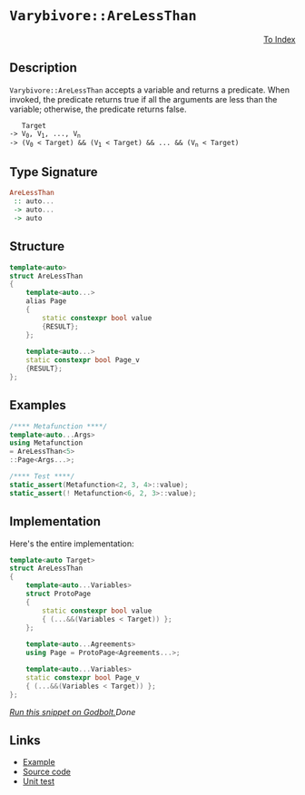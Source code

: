 <!-- Copyright 2024 Feng Mofan
SPDX-License-Identifier: Apache-2.0 -->

# `Varybivore::AreLessThan`

<p style='text-align: right;'><a href="../../../facilities/metafunctions.md#varybivore-are-less-than">To Index</a></p>

## Description

`Varybivore::AreLessThan` accepts a variable and returns a predicate.
When invoked, the predicate returns true if all the arguments are less than the variable;
otherwise, the predicate returns false.

<pre><code>   Target
-> V<sub>0</sub>, V<sub>1</sub>, ..., V<sub>n</sub>
-> (V<sub>0</sub> &lt; Target) && (V<sub>1</sub> &lt; Target) && ... && (V<sub>n</sub> &lt; Target)</code></pre>

## Type Signature

```Haskell
AreLessThan
 :: auto...
 -> auto...
 -> auto
```

## Structure

```C++
template<auto>
struct AreLessThan
{
    template<auto...>
    alias Page
    {
        static constexpr bool value
        {RESULT};
    };
    
    template<auto...>
    static constexpr bool Page_v
    {RESULT};
};
```

## Examples

```C++
/**** Metafunction ****/
template<auto...Args>
using Metafunction
= AreLessThan<5>
::Page<Args...>;

/**** Test ****/
static_assert(Metafunction<2, 3, 4>::value);
static_assert(! Metafunction<6, 2, 3>::value);
```

## Implementation

Here's the entire implementation:

```C++
template<auto Target>
struct AreLessThan
{
    template<auto...Variables>
    struct ProtoPage
    {
        static constexpr bool value
        { (...&&(Variables < Target)) };
    };
    
    template<auto...Agreements>
    using Page = ProtoPage<Agreements...>;

    template<auto...Variables>
    static constexpr bool Page_v
    { (...&&(Variables < Target)) };
};
```

[*Run this snippet on Godbolt.*](https://godbolt.org/#z:OYLghAFBqd5QCxAYwPYBMCmBRdBLAF1QCcAaPECAMzwBtMA7AQwFtMQByARg9KtQYEAysib0QXACx8BBAKoBnTAAUAHpwAMvAFYTStJg1DIApACYAQuYukl9ZATwDKjdAGFUtAK4sGISQDspK4AMngMmAByPgBGmMQgAMwArKQADqgKhE4MHt6%2B/kEZWY4CYRHRLHEJKbaY9qUMQgRMxAR5Pn6BdQ05za0E5VGx8UmpCi1tHQXdEwNDldVjAJS2qF7EyOwcAPQAVAeHR8cnhzsmGgCC%2B4cA1ACSLGn0bIJMjbdH51c3p3%2Bn30uF0uBEwTwMoJMiTcTC8RFuABVWsBMAQodhgRNiF4HLdLsRMCFMAoFAiEIZgSYAlYrrc6bdQeD3pgoTC4agAHRcgBqrTwTBi9AU6OB9NuWJxBFuymIqCIyiYKNF9KpNMuYrFc0cyFuaAYE0wqjSxFuMVQnluADcxF4WbSNXTVbcIFyOeYAGweiC84j8wXE26sxHI1HLZaBgIAESharFVOjiVjKvtdMZz2ZrNhRFdl2ABLBjAIwsSGJTty8WSM0sVmEDiUj0tl8prrNz%2BdeRddIsTlLLaYhLOhWc5PL5AqFIrLWrwOr1BqNJrNFoVKIA%2BpblY7qc6u2ZPXvvWP/Qo625g8QUQQwxGE2r4zHe9d/n9Ab89rdsKpWM9a19gW/nzOR831uABZVEmCoLwGAcHJPiAq5%2BwzId2RzC9i1LS4K3CYAwIgqCYMaSl6zxAkiRJMkKWhZJJ0uEAQBXQc3HxYAFC7EsHyuf8jkRYkpT/K5p2QVcmBJeICAgcCWgI2CBFZMxSFuRJFMkdF6OtbxMGWTjLiEkSxLaCAwDAPDpOg2SGFZd1FIUpS1JADTbW0xMOFWWhOGSXg/A4LRSFQTg3GsaxxXWTZa3MRIeFIAhNFc1YAGsQGSSQOQ0AAOMwzAATiyrhknStKuACAJpHcjhJF4FgJA0DRSG83z/I4XgFBAWqYp81zSDgWAYEQEB1gINI4XISg0CeOh4kiVhtlUNL3QAWndSRbmAZAdSkDkzF4TB8CIX10D0fhBBEMR2CkGRBEUFR1A60hdC4UgAHdiCYNJOB4NyPK82K/M4AB5OEhqlVAqFuWaFqWla1tuDazGdDxxvoE0Iq4ZZeHarRVggJAxrSCayAoCBcfxkBgCkBSaFoUFiBaiAYh%2BmJwlaABPd7eEZ5hiGZv6Ym0TAHDZ0gxo7P6GFoVnbqwGIvGAGFaFoFruF4LAWEMYBxElvACVgy1iR%2Bw1%2BbhbYovCUEyt82g8BiF6uY8LAfoIX0qqV0hdeIM0lEjME1ctoxYtWKgDFY7k8EwR6/rSRhBaO4RRHEc6Y6utQfvu/Q1ZQILLH0K2WsgVZUDSRpFfmiZ0ChSNTEsawzAat39r1vOen5xoXAYdxPE6PRQnCYYqlGB7imyARpj8AfMiHhgFhGBIHrsZu%2BkmdoO4KWf6nngR%2BjaKe%2B5n2xF5HvQ5i3nvFn71YFFCrYJE%2BjhPLqn7GrBubFuW1b1pSuGIFwQgSEDMxIrRtFf2qwECYCYFgBIEAEr%2BESByLKiQSoaEkGYSQ7oarJHdFlfQnAKqkCqpFDk7ouDujSllQq7pkp5XgdZeqvBGrNVakAjqWNerY36oDYahNiZIymmwTgrQWCWgCPNJguoDBVi4FlDkXBUrbV2iQPAB0HoxxOvHaQiclDJ1uroBSz1XpsxvnfWhv0OAA0GnCW4IMn4Q2WsgcRuFJHSNSvDVAiN4h/0SGYQBGNOpsO4fEEaRNXF4yRigexkiuC1UptTWm9NbocxZoLBJXMeZ8wFi7YWhZRbix%2BlLGWcsFaCxVj7bYvl8Da0cLrRWvkDbICNoLU29QfqW2tizO2pT0ZO0Fm7D2mAvaqyML7UAzC%2BBBwUCHMOEco4uxUXHM66jZBJxur5HRac/aVysFnFpucoF%2BULjkYupdy4bOrrXeI9cdnnzXhZVu7d8ij2CG3beSwx4lByAfV5E9nn9ybhZTeS97mH2uY0f53zd5HwBZ3Wei8wXXzWBsK%2BqNsG32%2BrdR%2B4MX5iLVjDKRMiNDOm/ntDxqN0bANIKA8BoxdllVwfgqRSCAjJCysVRIyDUGSAesY%2BhthGE%2BJYfANhA0gaBP8cQXh2wBGQxYAoS0OpLSOIHBMORP99qHVkKo%2BZF15CaOWToJIT0XpvSVoY1FDV/ocOBqDVQUqZVyoVcyCYLi3HI3/okbx/suo42CfjEV3rQmyrSGkdckjVyKoIKua16i6AxMoHE3yySJZRQTak5ugtMmCGyRLMpmBpayzEIUl2xTBkdNIOU%2BeVT9aqENqCBpggmm3RaTbZm7SHZdJdj0zIfTvaDJwh6wOipxmh3DpHbyUVZmnQkAsy6OqU76vsRnKuWyc7wHzvsgQisdilwXZsiwNc6F10UQ3XZc8bkQFcB8x56BYWfMaBewejRr2/JBfvZeDyT3PvmCfaeh8X2AuhZ%2Bio36kUXwRWdE1980WcDBja2VVp7WgkdV/eRLqAGkuYSAsBEDKA31pSAbKHJEgpHyhymqhGAgkIg2apqPK2pksSpIZIcCioBBqmlSQuUuAZT3MixIpq6GcDQ5jG%2BW1KP8eo3y1YbssjOEkEAA%3D)$Done$

## Links

- [Example](../../../code/facilities/metafunctions/varybivore/are_less_than/implementation.hpp)
- [Source code](../../../../conceptrodon/varybivore/are_less_than.hpp)
- [Unit test](../../../../tests/unit/metafunctions/varybivore/are_less_than.test.hpp)
